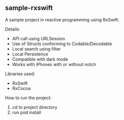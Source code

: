 ## sample-rxswift

A sample project in reactive programming using RxSwift. 

Details:
- API call using URLSession
- Use of Structs conforming to Codable/Decodable
- Local search using filter
- Local Persistence
- Compatible with dark mode
- Works with iPhones with or without notch

Libraries used:
- RxSwift
- RxCocoa

How to run the project:
1. cd to project directory
2. run pod install


